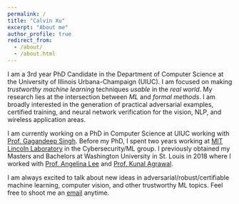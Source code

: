 ```yaml
---
permalink: /
title: "Calvin Xu"
excerpt: "About me"
author_profile: true
redirect_from:
  - /about/
  - /about.html
---
```


I am a 3rd year PhD Candidate in the Department of Computer Science at the University of Illinois Urbana-Champaign (UIUC). I am focused on making *trustworthy machine learning* techniques *usable* in the *real world*. My research lies at the intersection between *ML* and *formal methods*. I am broadly interested in the generation of practical adversarial examples, certified training, and neural network verification for the vision, NLP, and wireless application areas.

I am currently working on a PhD in Computer Science at UIUC working with [Prof. Gagandeep Singh](https://ggndpsngh.github.io). Before my PhD, I spent two years working at [MIT Lincoln Laboratory](https://www.ll.mit.edu/r-d/cyber-security-and-information-sciences) in the Cybersecurity/ML group. I previously obtained my Masters and Bachelors at Washington University in St. Louis in 2018 where I worked with [Prof. Angelina Lee](https://www.cse.wustl.edu/~angelee/home_page/) and [Prof. Kunal Agrawal](https://www.cse.wustl.edu/~kunal/).

I am always excited to talk about new ideas in adversarial/robust/certifiable machine learning, computer vision, and other trustworthy ML topics. Feel free to shoot me an [email](mailto:cx23@illinois.edu) anytime.
